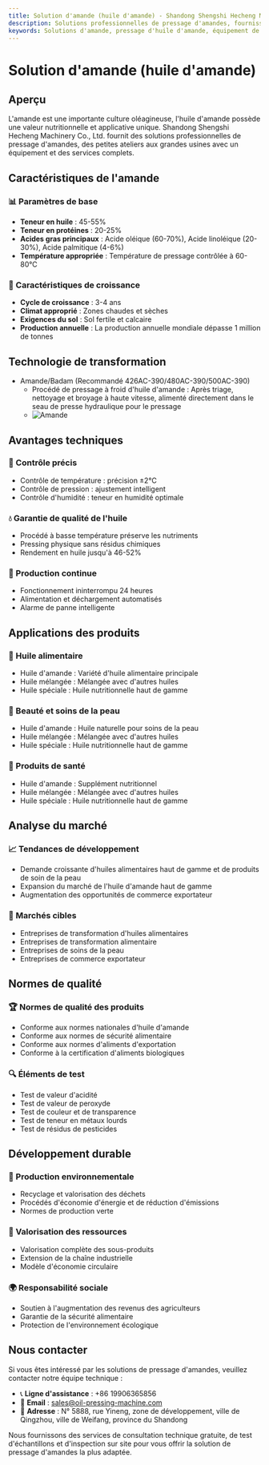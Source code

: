 ```yaml
---
title: Solution d'amande (huile d'amande) - Shandong Shengshi Hecheng Machinery Co., Ltd.
description: Solutions professionnelles de pressage d'amandes, fournissant des équipements et services techniques de transformation d'huile d'amande, teneur en huile 45-55%, utilisant le procédé de pressage à froid pour préserver les nutriments, répondant aux besoins d'huiles alimentaires haut de gamme et de produits de soin de la peau.
keywords: Solutions d'amande, pressage d'huile d'amande, équipement de transformation d'amande, ligne de production d'huile d'amande, procédé de pressage à froid d'amande, presse à huile d'amande, extraction d'huile d'amande, transformation de graines d'amande, équipement de pressage d'huile d'amande, équipement de production d'huile d'amande, soin de la peau
---
```


# Solution d'amande (huile d'amande)

## Aperçu

L'amande est une importante culture oléagineuse, l'huile d'amande possède une valeur nutritionnelle et applicative unique. Shandong Shengshi Hecheng Machinery Co., Ltd. fournit des solutions professionnelles de pressage d'amandes, des petites ateliers aux grandes usines avec un équipement et des services complets.

## Caractéristiques de l'amande

### 📊 Paramètres de base
- **Teneur en huile** : 45-55%
- **Teneur en protéines** : 20-25%
- **Acides gras principaux** : Acide oléique (60-70%), Acide linoléique (20-30%), Acide palmitique (4-6%)
- **Température appropriée** : Température de pressage contrôlée à 60-80℃

### 🌱 Caractéristiques de croissance
- **Cycle de croissance** : 3-4 ans
- **Climat approprié** : Zones chaudes et sèches
- **Exigences du sol** : Sol fertile et calcaire
- **Production annuelle** : La production annuelle mondiale dépasse 1 million de tonnes

## Technologie de transformation

+ Amande/Badam (Recommandé 426AC-390/480AC-390/500AC-390)
     + Procédé de pressage à froid d'huile d'amande : Après triage, nettoyage et broyage à haute vitesse, alimenté directement dans le seau de presse hydraulique pour le pressage
     + ![Amande](/images/杏仁冷榨工艺概览_An%20Overview%20of%20the%20cold-pressing%20Process%20of%20%20Almond%20kernel.png)

## Avantages techniques

### 🎯 Contrôle précis
- Contrôle de température : précision ±2℃
- Contrôle de pression : ajustement intelligent
- Contrôle d'humidité : teneur en humidité optimale

### 💧 Garantie de qualité de l'huile
- Procédé à basse température préserve les nutriments
- Pressing physique sans résidus chimiques
- Rendement en huile jusqu'à 46-52%

### 🔄 Production continue
- Fonctionnement ininterrompu 24 heures
- Alimentation et déchargement automatisés
- Alarme de panne intelligente

## Applications des produits

### 🍳 Huile alimentaire
- Huile d'amande : Variété d'huile alimentaire principale
- Huile mélangée : Mélangée avec d'autres huiles
- Huile spéciale : Huile nutritionnelle haut de gamme

### 💄 Beauté et soins de la peau
- Huile d'amande : Huile naturelle pour soins de la peau
- Huile mélangée : Mélangée avec d'autres huiles
- Huile spéciale : Huile nutritionnelle haut de gamme

### 💊 Produits de santé
- Huile d'amande : Supplément nutritionnel
- Huile mélangée : Mélangée avec d'autres huiles
- Huile spéciale : Huile nutritionnelle haut de gamme

## Analyse du marché

### 📈 Tendances de développement
- Demande croissante d'huiles alimentaires haut de gamme et de produits de soin de la peau
- Expansion du marché de l'huile d'amande haut de gamme
- Augmentation des opportunités de commerce exportateur

### 🎯 Marchés cibles
- Entreprises de transformation d'huiles alimentaires
- Entreprises de transformation alimentaire
- Entreprises de soins de la peau
- Entreprises de commerce exportateur

## Normes de qualité

### 🏆 Normes de qualité des produits
- Conforme aux normes nationales d'huile d'amande
- Conforme aux normes de sécurité alimentaire
- Conforme aux normes d'aliments d'exportation
- Conforme à la certification d'aliments biologiques

### 🔍 Éléments de test
- Test de valeur d'acidité
- Test de valeur de peroxyde
- Test de couleur et de transparence
- Test de teneur en métaux lourds
- Test de résidus de pesticides

## Développement durable

### 🌱 Production environnementale
- Recyclage et valorisation des déchets
- Procédés d'économie d'énergie et de réduction d'émissions
- Normes de production verte

### 🔄 Valorisation des ressources
- Valorisation complète des sous-produits
- Extension de la chaîne industrielle
- Modèle d'économie circulaire

### 🌍 Responsabilité sociale
- Soutien à l'augmentation des revenus des agriculteurs
- Garantie de la sécurité alimentaire
- Protection de l'environnement écologique

## Nous contacter

Si vous êtes intéressé par les solutions de pressage d'amandes, veuillez contacter notre équipe technique :

- 📞 **Ligne d'assistance** : +86 19906365856
- 📧 **Email** : sales@oil-pressing-machine.com
- 📍 **Adresse** : N° 5888, rue Yineng, zone de développement, ville de Qingzhou, ville de Weifang, province du Shandong

Nous fournissons des services de consultation technique gratuite, de test d'échantillons et d'inspection sur site pour vous offrir la solution de pressage d'amandes la plus adaptée.